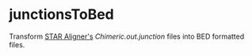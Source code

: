 # junctionsToBed
Transform [STAR Aligner's](https://github.com/alexdobin/STAR) *Chimeric.out.junction* files into BED formatted files.
